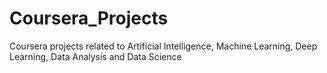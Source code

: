 # Coursera_Projects
Coursera projects related to Artificial Intelligence, Machine Learning, Deep Learning, Data Analysis and Data Science
